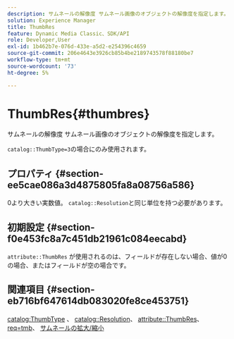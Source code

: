 ```yaml
---
description: サムネールの解像度 サムネール画像のオブジェクトの解像度を指定します。
solution: Experience Manager
title: ThumbRes
feature: Dynamic Media Classic、SDK/API
role: Developer,User
exl-id: 1b462b7e-076d-433e-a5d2-e254396c4659
source-git-commit: 206e4643e3926cb85b4be2189743578f88180be7
workflow-type: tm+mt
source-wordcount: '73'
ht-degree: 5%

---
```


# ThumbRes{#thumbres}

サムネールの解像度 サムネール画像のオブジェクトの解像度を指定します。

`catalog::ThumbType=3`の場合にのみ使用されます。

## プロパティ {#section-ee5cae086a3d4875805fa8a08756a586}

0より大きい実数値。 `catalog::Resolution`と同じ単位を持つ必要があります。

## 初期設定 {#section-f0e453fc8a7c451db21961c084eecabd}

`attribute::ThumbRes` が使用されるのは、フィールドが存在しない場合、値が0の場合、またはフィールドが空の場合です。

## 関連項目 {#section-eb716bf647614db083020fe8ce453751}

[catalog:ThumbType](../../../../../../is-api/image-catalog/image-serving-api-ref/c-image-catalog-reference/c-image-svg-data-reference/c-image-data-reference/r-thumbtype-cat.md#reference-41149ddffc8749cba2f8d9c8e2611e03) 、 [catalog::Resolution](../../../../../../is-api/image-catalog/image-serving-api-ref/c-image-catalog-reference/c-image-svg-data-reference/c-image-data-reference/r-resolution-cat.md#reference-de489f5f36b64bd0831749546f8728e1)、 [attribute::ThumbRes](../../../../../../is-api/image-catalog/image-serving-api-ref/c-image-catalog-reference/c-attributes-reference/r-thumbres.md#reference-ac36cbbd0c8c433ebf7f515e54846501)、 [req=tmb](../../../../../../is-api/http-ref/image-serving-api-ref/c-http-protocol-reference/c-command-reference/r-req/r-req.md#reference-907cdb4a97034db7ad94695f25552e76)、 [サムネールの拡大/縮小](../../../../../../is-api/http-ref/image-serving-api-ref/c-http-protocol-reference/c-notes-on-server-behavior/r-thumbnail-scaling.md#reference-0f71817f721d4913b34816758d69b07f)
